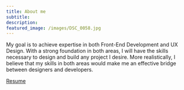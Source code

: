 ```yaml
---
title: About me
subtitle:
description:
featured_image: /images/DSC_0058.jpg
---
```


My goal is to achieve expertise in both Front-End Development and UX Design. With a strong foundation in both areas, I will have the skills necessary to design and build any project I desire. More realistically, I believe that my skills in both areas would make me an effective bridge between designers and developers.


<a href="/files/George Burgess.pdf" class="button button--large">Resume</a>

